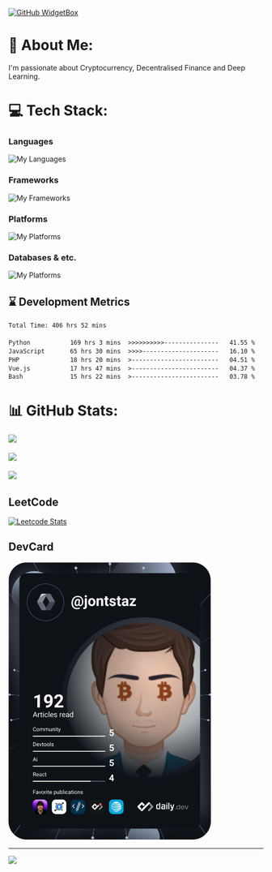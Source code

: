 [![GitHub WidgetBox](https://github-widgetbox.vercel.app/api/profile?username=jontstaz&data=followers,repositories,stars,commits)](https://github.com/Jurredr/github-widgetbox)

# 💫 About Me:
I'm passionate about Cryptocurrency, Decentralised Finance and Deep Learning.

# 💻 Tech Stack:
### **Languages**
![My Languages](https://skillicons.dev/icons?i=python,javascript,php,bash,powershell&theme=dark)
### **Frameworks**
![My Frameworks](https://skillicons.dev/icons?i=django,flask,laravel,nodejs,vue,bootstrap&theme=dark)
### **Platforms**
![My Platforms](https://skillicons.dev/icons?i=aws,gcp,docker,heroku,raspberrypi,linux&theme=dark)
### **Databases & etc.**
![My Platforms](https://skillicons.dev/icons?i=mysql,postgresql,sqlite,mongodb,nginx,prisma,figma,githubactions,grafana,ps,tensorflow,wordpress&theme=dark)

## ⌛ Development Metrics
<!--START_SECTION:waka-->

```txt
Total Time: 406 hrs 52 mins

Python           169 hrs 3 mins  >>>>>>>>>>---------------   41.55 %
JavaScript       65 hrs 30 mins  >>>>---------------------   16.10 %
PHP              18 hrs 20 mins  >------------------------   04.51 %
Vue.js           17 hrs 47 mins  >------------------------   04.37 %
Bash             15 hrs 22 mins  >------------------------   03.78 %
```

<!--END_SECTION:waka-->

# 📊 GitHub Stats:

![](https://github-readme-streak-stats.herokuapp.com/?user=jontstaz&theme=dark&hide_border=false)<br/><br/>
![](https://github-readme-stats.vercel.app/api?username=jontstaz&theme=dark&hide_border=false&include_all_commits=true&count_private=true)<br/><br/>
![](https://github-readme-stats.vercel.app/api/top-langs/?username=jontstaz&theme=dark&hide_border=false&include_all_commits=true&count_private=true&layout=compact)

## LeetCode
[![Leetcode Stats](https://leetcard.jacoblin.cool/jontstaz?theme=nord&extension=activity)](https://leetcode.com/jontstaz)

## DevCard
<a href="https://app.daily.dev/jontstaz"><img src="https://github.com/jontstaz/jontstaz/blob/main/devcard.svg" width="400" alt="Jonte's Dev Card"/></a>

---
[![](https://visitcount.itsvg.in/api?id=jontstaz&icon=0&color=0)](https://visitcount.itsvg.in)
